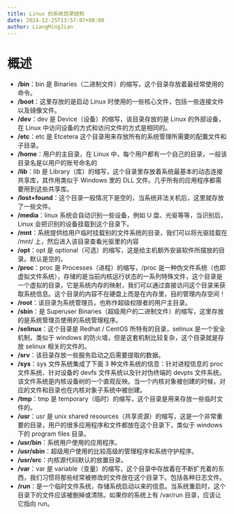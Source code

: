 ```yaml
---
title: Linux 的系统目录结构
date: 2024-12-25T13:57:07+08:00
author: LiangMingJian
---
```


# 概述

- **/bin**：bin 是 Binaries（二进制文件）的缩写，这个目录存放着最经常使用的命令。
- **/boot**：这里存放的是启动 Linux 时使用的一些核心文件，包括一些连接文件以及镜像文件。
- **/dev**：dev 是 Device（设备）的缩写，该目录存放的是 Linux 的外部设备，在 Linux 中访问设备的方式和访问文件的方式是相同的。
- **/etc**：etc 是 Etcetera 这个目录用来存放所有的系统管理所需要的配置文件和子目录。
- **/home**：用户的主目录，在 Linux 中，每个用户都有一个自己的目录，一般该目录名是以用户的账号命名的
- **/lib**：lib 是 Library（库）的缩写，这个目录里存放着系统最基本的动态连接共享库，其作用类似于 Windows 里的 DLL 文件。几乎所有的应用程序都需要用到这些共享库。
- **/lost+found**：这个目录一般情况下是空的，当系统非法关机后，这里就存放了一些文件。
- **/media**：linux 系统会自动识别一些设备，例如 U 盘、光驱等等，当识别后，Linux 会把识别的设备挂载到这个目录下。
- **/mnt**：系统提供给用户临时挂载别的文件系统的目录，我们可以将光驱挂载在 /mnt/ 上，然后进入该目录查看光驱里的内容
- **/opt**：opt 是 optional（可选）的缩写，这是给主机额外安装软件所摆放的目录。默认是空的。
- **/proc**：proc 是 Processes（进程）的缩写，/proc 是一种伪文件系统（也即虚拟文件系统），存储的是当前内核运行状态的一系列特殊文件，这个目录是一个虚拟的目录，它是系统内存的映射，我们可以通过直接访问这个目录来获取系统信息。这个目录的内容不在硬盘上而是在内存里，目的管理内存空间！
- **/root**：该目录为系统管理员，也称作超级权限者的用户主目录。
- **/sbin**：是 Superuser Binaries（超级用户的二进制文件）的缩写，这里存放的是系统管理员使用的系统管理程序。
- **/selinux**：这个目录是 Redhat / CentOS 所特有的目录，selinux 是一个安全机制，类似于 windows 的防火墙，但是这套机制比较复杂，这个目录就是存放 selinux 相关的文件的。
- **/srv**：该目录存放一些服务启动之后需要提取的数据。
- **/sys**：sys 文件系统集成了下面 3 种文件系统的信息：针对进程信息的 proc 文件系统、针对设备的 devfs 文件系统以及针对伪终端的 devpts 文件系统。该文件系统是内核设备树的一个直观反映。当一个内核对象被创建的时候，对应的文件和目录也在内核对象子系统中被创建。
- **/tmp**：tmp 是 temporary（临时）的缩写，这个目录是用来存放一些临时文件的。
- **/usr**：usr 是 unix shared resources（共享资源）的缩写，这是一个非常重要的目录，用户的很多应用程序和文件都放在这个目录下，类似于 windows 下的 program files 目录。
- **/usr/bin**：系统用户使用的应用程序。
- **/usr/sbin**：超级用户使用的比较高级的管理程序和系统守护程序。
- **/usr/src**：内核源代码默认的放置目录。
- **/var**：var 是 variable（变量）的缩写，这个目录中存放着在不断扩充着的东西，我们习惯将那些经常被修改的文件放在这个目录下。包括各种日志文件。
- **/run**：是一个临时文件系统，存储系统启动以来的信息。当系统重启时，这个目录下的文件应该被删掉或清除。如果你的系统上有 /var/run 目录，应该让它指向 run。
